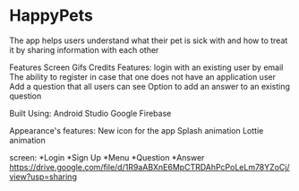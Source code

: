 # HappyPets


The app helps users understand what their pet is sick with and how to treat it by sharing information with each other

Features
Screen Gifs
Credits
Features:
login with an existing user by email
The ability to register in case that one does not have an application user
Add a question that all users can see
Option to add an answer to an existing question

Built Using:
Android Studio
Google Firebase

Appearance's features:
New icon for the app
Splash animation
Lottie animation

screen:
 *Login
 *Sign Up
 *Menu
 *Question
 *Answer
 https://drive.google.com/file/d/1R9aABXnE6MpCTRDAhPcPoLeLm78YZoCj/view?usp=sharing

